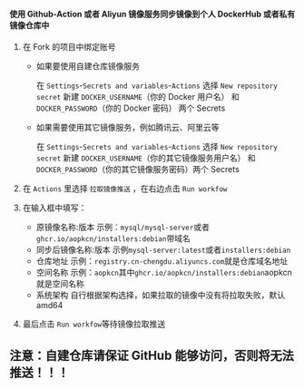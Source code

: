 #### 使用 Github-Action 或者 Aliyun 镜像服务同步镜像到个人 DockerHub 或者私有镜像仓库中

1. 在 Fork 的项目中绑定账号

   - 如果要使用自建仓库镜像服务

     在 `Settings`-`Secrets and variables`-`Actions` 选择 `New repository secret` 新建 `DOCKER_USERNAME`（你的 Docker
     用户名） 和 `DOCKER_PASSWORD`（你的 Docker 密码） 两个 Secrets

   - 如果需要使用其它镜像服务，例如腾讯云、阿里云等

     在 `Settings`-`Secrets and variables`-`Actions` 选择 `New repository secret` 新建 `DOCKER_USERNAME`（你的其它镜像服务用户名）
     和 `DOCKER_PASSWORD`（你的其它镜像服务密码）两个 Secrets

2. 在 `Actions` 里选择 `拉取镜像推送` ，在右边点击 `Run workfow`

3. 在输入框中填写：

   - 原镜像名称:版本 示例：`mysql/mysql-server`或者`ghcr.io/aopkcn/installers:debian`带域名
   - 同步后镜像名称:版本 示例`mysql-server:latest`或者`installers:debian`
   - 仓库地址 示例：`registry.cn-chengdu.aliyuncs.com`就是仓库域名地址
   - 空间名称 示例：`aopkcn`其中`ghcr.io/aopkcn/installers:debian`aopkcn 就是空间名称
   - 系统架构 自行根据架构选择，如果拉取的镜像中没有将拉取失败，默认 amd64

4. 最后点击 `Run workfow`等待镜像拉取推送

## 注意：自建仓库请保证 GitHub 能够访问，否则将无法推送！！！
